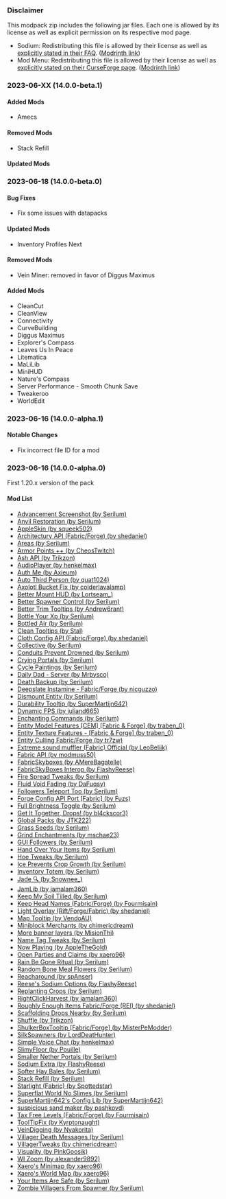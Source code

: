 ### Disclaimer

This modpack zip includes the following jar files. Each one is allowed by its license as well as explicit permission on its respective mod page.

* Sodium: Redistributing this file is allowed by their license as well as [explicitly stated in their FAQ](https://github.com/CaffeineMC/caffeine-meta/wiki/FAQ#what-is-the-modpack-policy). ([Modrinth link](https://modrinth.com/mod/sodium))
* Mod Menu: Redistributing this file is allowed by their license as well as [explicitly stated on their CurseForge page](https://www.curseforge.com/minecraft/mc-mods/modmenu). ([Modrinth link](https://modrinth.com/mod/modmenu))


### 2023-06-XX (14.0.0-beta.1)

#### Added Mods

* Amecs

#### Removed Mods

* Stack Refill

#### Updated Mods



### 2023-06-18 (14.0.0-beta.0)

#### Bug Fixes

* Fix some issues with datapacks

#### Updated Mods

* Inventory Profiles Next

#### Removed Mods

* Vein Miner: removed in favor of Diggus Maximus

#### Added Mods

* CleanCut
* CleanView
* Connectivity
* CurveBuilding
* Diggus Maximus
* Explorer's Compass
* Leaves Us In Peace
* Litematica
* MaLiLib
* MiniHUD
* Nature's Compass
* Server Performance - Smooth Chunk Save
* Tweakeroo
* WorldEdit


### 2023-06-16 (14.0.0-alpha.1)

#### Notable Changes

* Fix incorrect file ID for a mod


### 2023-06-16 (14.0.0-alpha.0)

First 1.20.x version of the pack

#### Mod List

* [Advancement Screenshot (by Serilum)](https://www.curseforge.com/minecraft/mc-mods/advancement-screenshot)
* [Anvil Restoration (by Serilum)](https://www.curseforge.com/minecraft/mc-mods/anvil-restoration)
* [AppleSkin (by squeek502)](https://www.curseforge.com/minecraft/mc-mods/appleskin)
* [Architectury API (Fabric/Forge) (by shedaniel)](https://www.curseforge.com/minecraft/mc-mods/architectury-api)
* [Areas (by Serilum)](https://www.curseforge.com/minecraft/mc-mods/areas)
* [Armor Points ++ (by CheosTwitch)](https://www.curseforge.com/minecraft/mc-mods/armorpoints)
* [Ash API (by Trikzon)](https://www.curseforge.com/minecraft/mc-mods/ash-api)
* [AudioPlayer (by henkelmax)](https://www.curseforge.com/minecraft/mc-mods/audioplayer)
* [Auth Me (by Axieum)](https://www.curseforge.com/minecraft/mc-mods/auth-me)
* [Auto Third Person (by quat1024)](https://www.curseforge.com/minecraft/mc-mods/auto-third-person)
* [Axolotl Bucket Fix (by colderlavalamp)](https://www.curseforge.com/minecraft/mc-mods/axolotl-bucket-fix)
* [Better Mount HUD (by Lortseam_)](https://www.curseforge.com/minecraft/mc-mods/better-mount-hud)
* [Better Spawner Control (by Serilum)](https://www.curseforge.com/minecraft/mc-mods/better-spawner-control)
* [Better Trim Tooltips (by Andrew6rant)](https://www.curseforge.com/minecraft/mc-mods/better-trim-tooltips)
* [Bottle Your Xp (by Serilum)](https://www.curseforge.com/minecraft/mc-mods/bottle-your-xp)
* [Bottled Air (by Serilum)](https://www.curseforge.com/minecraft/mc-mods/bottled-air)
* [Clean Tooltips (by Stal)](https://www.curseforge.com/minecraft/mc-mods/clean-tooltips)
* [Cloth Config API (Fabric/Forge) (by shedaniel)](https://www.curseforge.com/minecraft/mc-mods/cloth-config)
* [Collective (by Serilum)](https://www.curseforge.com/minecraft/mc-mods/collective)
* [Conduits Prevent Drowned (by Serilum)](https://www.curseforge.com/minecraft/mc-mods/conduits-prevent-drowned)
* [Crying Portals (by Serilum)](https://www.curseforge.com/minecraft/mc-mods/crying-portals)
* [Cycle Paintings (by Serilum)](https://www.curseforge.com/minecraft/mc-mods/cycle-paintings)
* [Daily Dad - Server (by Mrbysco)](https://www.curseforge.com/minecraft/mc-mods/daily-dad-server)
* [Death Backup (by Serilum)](https://www.curseforge.com/minecraft/mc-mods/death-backup)
* [Deepslate Instamine - Fabric/Forge (by nicguzzo)](https://www.curseforge.com/minecraft/mc-mods/deepslate-instamine)
* [Dismount Entity (by Serilum)](https://www.curseforge.com/minecraft/mc-mods/dismount-entity)
* [Durability Tooltip (by SuperMartijn642)](https://www.curseforge.com/minecraft/mc-mods/durability-tooltip)
* [Dynamic FPS (by juliand665)](https://www.curseforge.com/minecraft/mc-mods/dynamic-fps)
* [Enchanting Commands (by Serilum)](https://www.curseforge.com/minecraft/mc-mods/enchanting-commands)
* [Entity Model Features [CEM] [Fabric & Forge] (by traben_0)](https://www.curseforge.com/minecraft/mc-mods/entity-model-features)
* [Entity Texture Features - [Fabric & Forge] (by traben_0)](https://www.curseforge.com/minecraft/mc-mods/entity-texture-features-fabric)
* [Entity Culling Fabric/Forge (by tr7zw)](https://www.curseforge.com/minecraft/mc-mods/entityculling)
* [Extreme sound muffler (Fabric) Official (by LeoBeliik)](https://www.curseforge.com/minecraft/mc-mods/extreme-sound-muffler-fabric-official)
* [Fabric API (by modmuss50)](https://www.curseforge.com/minecraft/mc-mods/fabric-api)
* [FabricSkyboxes (by AMereBagatelle)](https://www.curseforge.com/minecraft/mc-mods/fabricskyboxes)
* [FabricSkyBoxes Interop (by FlashyReese)](https://www.curseforge.com/minecraft/mc-mods/fabricskyboxes-interop)
* [Fire Spread Tweaks (by Serilum)](https://www.curseforge.com/minecraft/mc-mods/fire-spread-tweaks)
* [Fluid Void Fading (by DaFuqsy)](https://www.curseforge.com/minecraft/mc-mods/fluid-void-fading)
* [Followers Teleport Too (by Serilum)](https://www.curseforge.com/minecraft/mc-mods/followers-teleport-too)
* [Forge Config API Port [Fabric] (by Fuzs)](https://www.curseforge.com/minecraft/mc-mods/forge-config-api-port-fabric)
* [Full Brightness Toggle (by Serilum)](https://www.curseforge.com/minecraft/mc-mods/full-brightness-toggle)
* [Get It Together, Drops! (by bl4ckscor3)](https://www.curseforge.com/minecraft/mc-mods/get-it-together-drops)
* [Global Packs (by JTK222)](https://www.curseforge.com/minecraft/mc-mods/drp-global-datapack)
* [Grass Seeds (by Serilum)](https://www.curseforge.com/minecraft/mc-mods/grass-seeds)
* [Grind Enchantments (by mschae23)](https://www.curseforge.com/minecraft/mc-mods/grind-enchantments)
* [GUI Followers (by Serilum)](https://www.curseforge.com/minecraft/mc-mods/gui-followers)
* [Hand Over Your Items (by Serilum)](https://www.curseforge.com/minecraft/mc-mods/hand-over-your-items)
* [Hoe Tweaks (by Serilum)](https://www.curseforge.com/minecraft/mc-mods/hoe-tweaks)
* [Ice Prevents Crop Growth (by Serilum)](https://www.curseforge.com/minecraft/mc-mods/ice-prevents-crop-growth)
* [Inventory Totem (by Serilum)](https://www.curseforge.com/minecraft/mc-mods/inventory-totem)
* [Jade 🔍 (by Snownee_)](https://www.curseforge.com/minecraft/mc-mods/jade)
* [JamLib (by jamalam360)](https://www.curseforge.com/minecraft/mc-mods/jamlib)
* [Keep My Soil Tilled (by Serilum)](https://www.curseforge.com/minecraft/mc-mods/keep-my-soil-tilled)
* [Keep Head Names (Fabric/Forge) (by Fourmisain)](https://www.curseforge.com/minecraft/mc-mods/keepheadnames)
* [Light Overlay (Rift/Forge/Fabric) (by shedaniel)](https://www.curseforge.com/minecraft/mc-mods/light-overlay)
* [Map Tooltip (by VendoAU)](https://www.curseforge.com/minecraft/mc-mods/map-tooltip)
* [Miniblock Merchants (by chimericdream)](https://www.curseforge.com/minecraft/mc-mods/miniblock-merchants)
* [More banner layers (by MisionThi)](https://www.curseforge.com/minecraft/mc-mods/more-banner-layers)
* [Name Tag Tweaks (by Serilum)](https://www.curseforge.com/minecraft/mc-mods/name-tag-tweaks)
* [Now Playing (by AppleTheGold)](https://www.curseforge.com/minecraft/mc-mods/now-playing)
* [Open Parties and Claims (by xaero96)](https://www.curseforge.com/minecraft/mc-mods/open-parties-and-claims)
* [Rain Be Gone Ritual (by Serilum)](https://www.curseforge.com/minecraft/mc-mods/rain-be-gone-ritual)
* [Random Bone Meal Flowers (by Serilum)](https://www.curseforge.com/minecraft/mc-mods/random-bone-meal-flowers)
* [Reacharound (by spAnser)](https://www.curseforge.com/minecraft/mc-mods/reacharound)
* [Reese's Sodium Options (by FlashyReese)](https://www.curseforge.com/minecraft/mc-mods/reeses-sodium-options)
* [Replanting Crops (by Serilum)](https://www.curseforge.com/minecraft/mc-mods/replanting-crops)
* [RightClickHarvest (by jamalam360)](https://www.curseforge.com/minecraft/mc-mods/rightclickharvest)
* [Roughly Enough Items Fabric/Forge (REI) (by shedaniel)](https://www.curseforge.com/minecraft/mc-mods/roughly-enough-items)
* [Scaffolding Drops Nearby (by Serilum)](https://www.curseforge.com/minecraft/mc-mods/scaffolding-drops-nearby)
* [Shuffle (by Trikzon)](https://www.curseforge.com/minecraft/mc-mods/shuffle)
* [ShulkerBoxTooltip [Fabric/Forge] (by MisterPeModder)](https://www.curseforge.com/minecraft/mc-mods/shulkerboxtooltip)
* [SilkSpawners (by LordDeatHunter)](https://www.curseforge.com/minecraft/mc-mods/silkspawners)
* [Simple Voice Chat (by henkelmax)](https://www.curseforge.com/minecraft/mc-mods/simple-voice-chat)
* [SlimyFloor (by Pouille)](https://www.curseforge.com/minecraft/mc-mods/slimyfloor)
* [Smaller Nether Portals (by Serilum)](https://www.curseforge.com/minecraft/mc-mods/smaller-nether-portals)
* [Sodium Extra (by FlashyReese)](https://www.curseforge.com/minecraft/mc-mods/sodium-extra)
* [Softer Hay Bales (by Serilum)](https://www.curseforge.com/minecraft/mc-mods/softer-hay-bales)
* [Stack Refill (by Serilum)](https://www.curseforge.com/minecraft/mc-mods/stack-refill)
* [Starlight (Fabric) (by Spottedstar)](https://www.curseforge.com/minecraft/mc-mods/starlight)
* [Superflat World No Slimes (by Serilum)](https://www.curseforge.com/minecraft/mc-mods/superflat-world-no-slimes)
* [SuperMartijn642's Config Lib (by SuperMartijn642)](https://www.curseforge.com/minecraft/mc-mods/supermartijn642s-config-lib)
* [suspicious sand maker (by pashkovd)](https://www.curseforge.com/minecraft/mc-mods/suspicious-sand-maker)
* [Tax Free Levels (Fabric/Forge) (by Fourmisain)](https://www.curseforge.com/minecraft/mc-mods/tax-free-levels)
* [ToolTipFix (by Kyrptonaught)](https://www.curseforge.com/minecraft/mc-mods/tooltipfix)
* [VeinDigging (by Nyakorita)](https://www.curseforge.com/minecraft/mc-mods/veindigging)
* [Villager Death Messages (by Serilum)](https://www.curseforge.com/minecraft/mc-mods/villager-death-messages)
* [VillagerTweaks (by chimericdream)](https://www.curseforge.com/minecraft/mc-mods/villagertweaks)
* [Visuality (by PinkGoosik)](https://www.curseforge.com/minecraft/mc-mods/visuality)
* [WI Zoom (by alexander9892)](https://www.curseforge.com/minecraft/mc-mods/wi-zoom)
* [Xaero's Minimap (by xaero96)](https://www.curseforge.com/minecraft/mc-mods/xaeros-minimap)
* [Xaero's World Map (by xaero96)](https://www.curseforge.com/minecraft/mc-mods/xaeros-world-map)
* [Your Items Are Safe (by Serilum)](https://www.curseforge.com/minecraft/mc-mods/your-items-are-safe)
* [Zombie Villagers From Spawner (by Serilum)](https://www.curseforge.com/minecraft/mc-mods/zombie-villagers-from-spawner)
